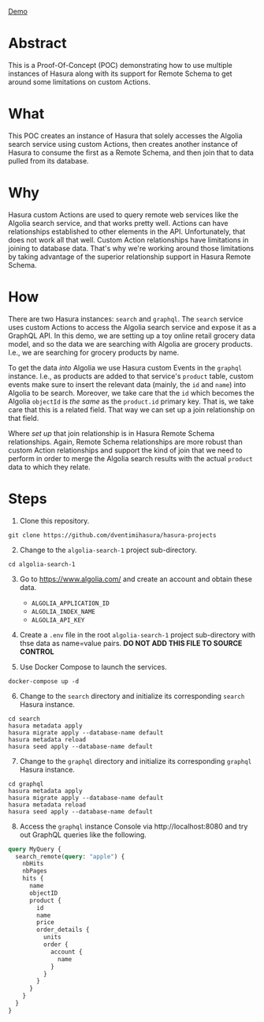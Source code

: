 [Demo](https://drive.google.com/file/d/1N1wQgPmDzt_XpV9ZENhnRs36kh2RskNt/view?usp=sharing)

# Abstract #

This is a Proof-Of-Concept (POC) demonstrating how to use multiple
instances of Hasura along with its support for Remote Schema to get
around some limitations on custom Actions.

# What #

This POC creates an instance of Hasura that solely accesses the
Algolia search service using custom Actions, then creates another
instance of Hasura to consume the first as a Remote Schema, and then
join that to data pulled from its database.

# Why #

Hasura custom Actions are used to query remote web services like the
Algolia search service, and that works pretty well.  Actions can have
relationships established to other elements in the API.
Unfortunately, that does not work all that well.  Custom Action
relationships have limitations in joining to database data.  That's
why we're working around those limitations by taking advantage of the
superior relationship support in Hasura Remote Schema.

# How #

There are two Hasura instances:  `search` and `graphql`.  The `search`
service uses custom Actions to access the Algolia search service and
expose it as a GraphQL API.  In this demo, we are setting up a toy
online retail grocery data model, and so the data we are searching
with Algolia are grocery products.  I.e., we are searching for grocery
products by name.

To get the data *into* Algolia we use Hasura custom Events in the
`graphql` instance.  I.e., as products are added to that service's
`product` table, custom events make sure to insert the relevant data
(mainly, the `id` and `name`) into Algolia to be search.  Moreover, we
take care that the `id` which becomes the Algolia `objectId` is *the
same* as the `product.id` primary key.  That is, we take care that
this is a related field.  That way we can set up a join relationship
on that field.

Where *set up* that join relationship is in Hasura Remote Schema
relationships.  Again, Remote Schema relationships are more robust
than custom Action relationships and support the kind of join that we
need to perform in order to merge the Algolia search results with the
actual `product` data to which they relate.

# Steps #

1. Clone this repository.

```shell
git clone https://github.com/dventimihasura/hasura-projects
```

2. Change to the `algolia-search-1` project sub-directory.

```shell
cd algolia-search-1
```

3. Go to https://www.algolia.com/ and create an account and obtain
   these data.
   
   - `ALGOLIA_APPLICATION_ID`
   - `ALGOLIA_INDEX_NAME`
   - `ALGOLIA_API_KEY`
   
4. Create a `.env` file in the root `algolia-search-1` project
   sub-directory with thse data as name=value pairs.  **DO NOT ADD
   THIS FILE TO SOURCE CONTROL**

5. Use Docker Compose to launch the services.

```shell
docker-compose up -d
```

6. Change to the `search` directory and initialize its corresponding
   `search` Hasura instance.
   
```shell
cd search
hasura metadata apply
hasura migrate apply --database-name default
hasura metadata reload
hasura seed apply --database-name default
```

7. Change to the `graphql` directory and initialize its corresponding
   `graphql` Hasura instance.
   
   
```shell
cd graphql
hasura metadata apply
hasura migrate apply --database-name default
hasura metadata reload
hasura seed apply --database-name default
```

8. Access the `graphql` instance Console via http://localhost:8080 and
   try out GraphQL queries like the following.
   
   
```graphql
query MyQuery {
  search_remote(query: "apple") {
    nbHits
    nbPages
    hits {
      name
      objectID
      product {
        id
        name
        price
        order_details {
          units
          order {
            account {
              name
            }
          }
        }
      }
    }
  }
}
```
